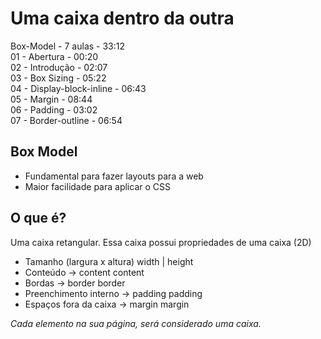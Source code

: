 # Uma caixa dentro da outra

Box-Model - 7 aulas - 33:12  
01 - Abertura - 00:20  
02 - Introdução - 02:07  
03 - Box Sizing - 05:22  
04 - Display-block-inline - 06:43  
05 - Margin - 08:44  
06 - Padding - 03:02  
07 - Border-outline - 06:54  

## Box Model

* Fundamental para fazer layouts para a web
* Maior facilidade para aplicar o CSS

## O que é?

Uma caixa retangular.
Essa caixa possui propriedades de uma caixa (2D)

* Tamanho (largura x altura)          width | height  
* Conteúdo → content                  content  
* Bordas → border                     border  
* Preenchimento interno → padding     padding  
* Espaços fora da caixa → margin      margin  

*Cada elemento na sua página, será considerado uma caixa.*
